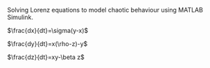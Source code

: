 Solving Lorenz equations to model chaotic behaviour using MATLAB Simulink. 

$\frac{dx}{dt}=\sigma(y-x)$

$\frac{dy}{dt}=x(\rho-z)-y$

$\frac{dz}{dt}=xy-\beta z$
